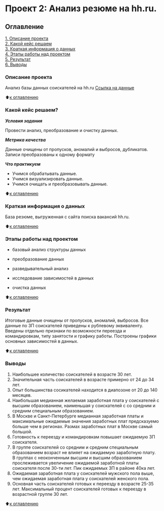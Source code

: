 # Проект 2: Анализ резюме на hh.ru.

## Оглавление
[1. Описание проекта](https://github.com/Talic13th/SGlearning/blob/main/project_1/README.md#Описание-проекта)  
[2. Какой кейс решаем](https://github.com/Talic13th/SGlearning/blob/main/project_1/README.md#Какой-кейс-решаем)  
[3. Краткая информация о данных](https://github.com/Talic13th/SGlearning/blob/main/project_1/README.md#Краткая-информация-о-данных)  
[4. Этапы работы над проектом](https://github.com/Talic13th/SGlearning/blob/main/project_1/README.md#Этапы-работы-над-проектом)  
[5. Результат](https://github.com/Talic13th/SGlearning/blob/main/project_1/README.md#Результат)  
[6. Выводы](https://github.com/Talic13th/SGlearning/blob/main/project_1/README.md#Выводы)


### Описание проекта

Анализ базы данных соискателей на hh.ru
[Ссылка на данные](https://drive.google.com/file/d/1lZmfhJysmDl8fF-UY4tL5765Yy1keSCN/view?usp=sharing)

:arrow_up:[к оглавлению](https://github.com/Talic13th/SGlearning/blob/main/project_1/README.md#Оглавление)

### Какой кейс решаем?

***Условия задания***

Провести анализ, преобразование и очистку данных.

***Метрика качества***  

Данные очищены от пропусков, аномалий и выбросов, дубликатов. Записи преобразованы к одному формату

***Что практикуем***

* Учимся обрабатывать данные.
* Учимся визуализировать данные.
* Учимся очищать и преобразовывать данные.

:arrow_up:[к оглавлению](https://github.com/Talic13th/SGlearning/blob/main/project_1/README.md#Оглавление)

### Краткая информация о данных
База резюме, выгруженная с сайта поиска вакансий hh.ru.

:arrow_up:[к оглавлению](https://github.com/Talic13th/SGlearning/blob/main/project_1/README.md#Оглавление)

### Этапы работы над проектом

* базовый анализ структуры данных

* преобразование данных

* разведывательный анализ

* исследование зависимостей в данных

* очистка данных

:arrow_up:[к оглавлению](https://github.com/Talic13th/SGlearning/blob/main/project_1/README.md#Оглавление)

### Результат
Итоговые данные очищены от пропусков, аномалий, выбросов. Все данные по 
ЗП соискателей приведены к рублевому эквиваленту. Введены отдельно признаки по
возможности переезда и командировкам, типу занятости и графику работы. 
Построены графики основных зависимостей в данных.

:arrow_up:[к оглавлению](https://github.com/Talic13th/SGlearning/blob/main/project_1/README.md#Оглавление)

### Выводы
1. Наибольшее количество соискателей в возрасте 30 лет.
2. Значительная часть соискателей в возрасте примерно от 24 до 34 лет. 
3. Опыт большинства сосикателей находится в диапозоне от 20 до 140 месяцев.
4. Наибольшая медианная желаемая заработная плата у соискателей с высшим образованием, наименьшая у соискателей с со средним и средним специальным образованием. 
5. В Москве и Санкт-Петербурге медианная заработная платы и максимальные ожидаемые значения заработных плат предсказуемо больше чем в регионах. Размах заработных плат в Москве самый большой.
6. Готовность к переезду и командировкам повышает ожидаемую ЗП соискателя. 
7. В группе соискателей со средним и средним специальным образованием возраст не влияет на ожидаемую заработную плату. В группах с неоконченным высшим и высшим образованием прослеживается увеличение ожидаемой заработной платы соискателя после 30-ти лет. Пик ожидаемых ЗП в районе 40ка лет.
8. Ожидаемая заработная плата у соискателей мужского пола выше, чем ожидаемая заработная плата у соискателей женского пола. 
9. Основная часть соискателей готовых к переезду в возрасте 25-35 лет. Максимальный процент соискателей готовых к переезду в возрастной группе 30 лет.



:arrow_up:[к оглавлению](https://github.com/Talic13th/SGlearning/blob/main/project_1/README.md#Оглавление)

